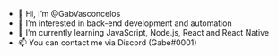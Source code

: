 - 👋 Hi, I’m @GabVasconcelos
- 👀 I’m interested in back-end development and automation
- 🌱 I’m currently learning JavaScript, Node.js, React and React Native
- 📫 You can contact me via Discord (Gabe#0001)

<!---
GabVasconcelos/GabVasconcelos is a ✨ special ✨ repository because its `README.md` (this file) appears on your GitHub profile.
You can click the Preview link to take a look at your changes.
--->
